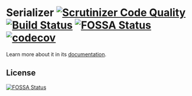 Serializer [![Scrutinizer Code Quality](https://scrutinizer-ci.com/g/alekitto/serializer/badges/quality-score.png?b=master)](https://scrutinizer-ci.com/g/alekitto/serializer/) [![Build Status](https://travis-ci.org/alekitto/serializer.svg?branch=master)](https://travis-ci.org/alekitto/serializer) [![FOSSA Status](https://app.fossa.io/api/projects/git%2Bgithub.com%2Falekitto%2Fserializer.svg?type=shield)](https://app.fossa.io/projects/git%2Bgithub.com%2Falekitto%2Fserializer?ref=badge_shield) [![codecov](https://codecov.io/gh/alekitto/serializer/branch/master/graph/badge.svg)](https://codecov.io/gh/alekitto/serializer) 
==========

Learn more about it in its [documentation](https://github.com/alekitto/serializer/blob/master/doc/index.rst).


## License
[![FOSSA Status](https://app.fossa.io/api/projects/git%2Bgithub.com%2Falekitto%2Fserializer.svg?type=large)](https://app.fossa.io/projects/git%2Bgithub.com%2Falekitto%2Fserializer?ref=badge_large)